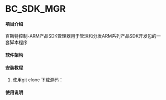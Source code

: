 
# BC_SDK_MGR

#### 项目介绍
百斯特控制-ARM产品SDK管理器用于管理和分发ARM系列产品SDK开发包的一套脚本程序


#### 软件架构

 

#### 安装教程

1. 使用git clone 下载源码：


#### 使用说明

